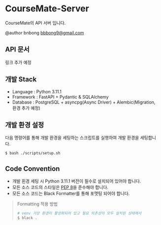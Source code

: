 # CourseMate-Server

CourseMate의 API 서버 입니다.

@author bnbong bbbong9@gmail.com

## API 문서
링크 추가 예정

## 개발 Stack
- Language : Python 3.11.1
- Framework : FastAPI + Pydantic & SQLAlchemy
- Database : PostgreSQL + asyncpg(Async Driver) + Alembic(Migration, 환경 추가 예정)

## 개발 환경 설정
다음 명령어를 통해 개발 환경을 세팅하는 스크립트를 실행하여 개발 환경을 세팅합니다.
```bash
$ bash ./scripts/setup.sh
```

## Code Convention
- 개발 횐경 세팅 시 Python 3.11.1 버전이 필수로 설치되어 있어야 합니다.
- 모든 소스 코드의 스타일은 [PEP 8](https://peps.python.org/pep-0008/)을 준수해야 합니다.
- 모든 소스 코드는 Black Formatter를 통해 포맷팅 되어야 합니다.
> Formatting 적용 방법
> ```bash
> # venv 가상 환경이 활성화되어 있고 필요 의존성이 모두 설치된 상태에서
> $ black .
> ```
